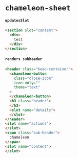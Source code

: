 # `chameleon-sheet`

#### `updatesSlot`

```html
<section slot="content">
  <div>
    test
  </div>
</section>

```

#### `renders subheader`

```html
<header class="head-container">
  <chameleon-button
    class="close-icon"
    icon-only=""
    theme="text"
  >
  </chameleon-button>
  <h3 class="header">
  </h3>
  <slot name="details">
  </slot>
</header>
<slot name="actions">
</slot>
<span class="sub-header">
  chameleon
</span>
<slot name="content">
</slot>
```


